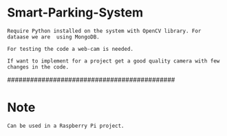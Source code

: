 # Smart-Parking-System
	Require Python installed on the system with OpenCV library. For dataase we are  using MongoDB.

	For testing the code a web-cam is needed.

	If want to implement for a project get a good quality camera with few changes in the code.


############################################

# Note

	Can be used in a Raspberry Pi project.
